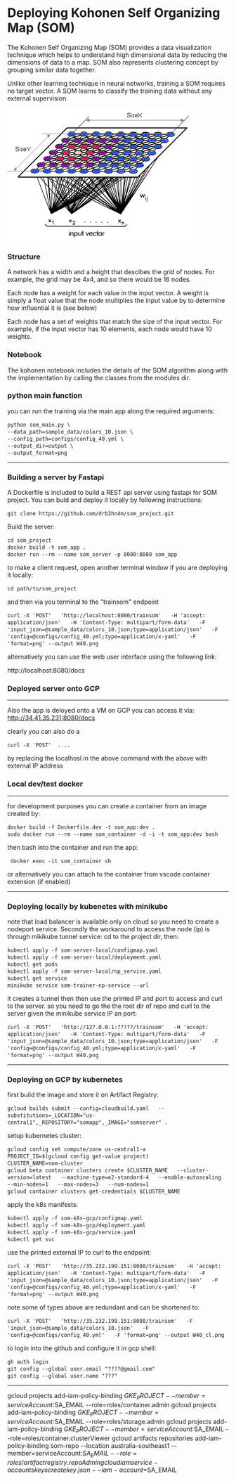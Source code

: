 # Deploying Kohonen Self Organizing Map (SOM)

The Kohonen Self Organizing Map (SOM) provides a data visualization technique which helps to understand high dimensional data by reducing the dimensions of data to a map. SOM also represents clustering concept by grouping similar data together.

Unlike other learning technique in neural networks, training a SOM requires no target vector. A SOM learns to classify the training data without any external supervision.

![Network](./assets/kohonen1.gif)

### Structure
A network has a width and a height that descibes the grid of nodes.  For example, the grid may be 4x4, and so there would be 16 nodes.

Each node has a weight for each value in the input vector.  A weight is simply a float value that the node multiplies the input value by to determine how influential it is (see below)

Each node has a set of weights that match the size of the input vector.  For example, if the input vector has 10 elements, each node would have 10 weights.


### Notebook
The kohonen notebook includes the details of the SOM algorithm along with the implementation by calling the classes from the modules dir.

### python main function
you can run the training via the main app along the required arguments:

```
python som_main.py \
--data_path=sample_data/colors_10.json \
--config_path=configs/config_40.yml \
--output_dir=output \
--output_format=png
```
----------------------------------
### Building a server by Fastapi
A Dockerfile is included to build a REST api server using fastapi for SOM project. You can buld and deploy it locally by following instructions:
```
git clone https://github.com/drb3hn4m/som_project.git
```


Build the server: 

```
cd som_project
docker build -t som_app .
docker run --rm --name som_server -p 8080:8080 som_app
```

to make a client request, open another terminal window if you are deploying it locally:
```
cd path/to/som_project
```

and then via you terminal to the "trainsom" endpoint

```
curl -X 'POST'   'http://localhost:8080/trainsom'   -H 'accept: application/json'   -H 'Content-Type: multipart/form-data'   -F 'input_json=@sample_data/colors_10.json;type=application/json'   -F 'config=@configs/config_40.yml;type=application/x-yaml'   -F 'format=png' --output W40.png
````
alternatively you can use the web user interface using the following link:

http://localhost:8080/docs

### Deployed server onto GCP
------------------------------------
Also the app is deloyed onto a VM on GCP you can access it via:
http://34.41.35.231:8080/docs

clearly you can also do a 
```
curl -X 'POST'  ....
```
 by replacing the localhosl in the above command with the above with external IP address

### Local dev/test docker
--------------------------
 for development purposes you can create a container from an image created by:

 ```
 docker build -f Dockerfile.dev -t som_app:dev .
 sudo docker run --rm --name som_container -d -i -t som_app:dev bash
 ```

 then bash into the container and run the app:
```
 docker exec -it som_container sh
```

 or alternatively you can attach to the container from vscode container extension (if enabled)

------------------

### Deploying locally by kubenetes with minikube 
note that load balancer is available only on cloud so you need to create a nodeport service. Secondly the workaround to access the node (ip) is through mikikube tunnel service:
cd to the project dir, then:
```
kubectl apply -f som-server-local/configmap.yaml 
kubectl apply -f som-server-local/deployment.yaml
kubectl get pods
kubectl apply -f som-server-local/np_service.yaml
kubectl get service
minikube service som-trainer-np-service --url
```
it creates a tunnel then then use the printed IP and port to access and curl to the server. so you need to go the the root dir of repo and curl to the server given the minikube service IP an port:
```
curl -X 'POST'   'http://127.0.0.1:?????/trainsom'   -H 'accept: application/json'   -H 'Content-Type: multipart/form-data'   -F 'input_json=@sample_data/colors_10.json;type=application/json'   -F 'config=@configs/config_40.yml;type=application/x-yaml'   -F 'format=png' --output W40.png
```
---------------------
### Deploying on GCP by kubernetes
first build the image and store it on Artifact Registry:
```
gcloud builds submit --config=cloudbuild.yaml   --substitutions=_LOCATION="us-central1",_REPOSITORY="somapp",_IMAGE="somserver" .
```
setup kubernetes cluster:
```
gcloud config set compute/zone us-central1-a
PROJECT_ID=$(gcloud config get-value project)
CLUSTER_NAME=som-cluster
gcloud beta container clusters create $CLUSTER_NAME   --cluster-version=latest   --machine-type=e2-standard-4   --enable-autoscaling   --min-nodes=1   --max-nodes=3   --num-nodes=1 
gcloud container clusters get-credentials $CLUSTER_NAME 
````
apply the k8s manifests:
```
kubectl apply -f som-k8s-gcp/configmap.yaml 
kubectl apply -f som-k8s-gcp/deployment.yaml 
kubectl apply -f som-k8s-gcp/service.yaml 
kubectl get svc
```
use the printed external IP to curl to the endpoint:
```
curl -X 'POST'   'http://35.232.199.151:8080/trainsom'   -H 'accept: application/json'   -H 'Content-Type: multipart/form-data'   -F 'input_json=@sample_data/colors_10.json;type=application/json'   -F 'config=@configs/config_40.yml;type=application/x-yaml'   -F 'format=png' --output W40.png
```
note some of types above are redundant and can be shortened to:
```
curl -X 'POST'   'http://35.232.199.151:8080/trainsom'   -F 'input_json=@sample_data/colors_10.json'   -F 'config=@configs/config_40.yml'   -F 'format=png' --output W40_cl.png
```


to login into the github and configure it in gcp shell:

```
gh auth login
git config --global user.email "????@gmail.com"
git config --global user.name "???"
  ```
---------------------------
gcloud projects add-iam-policy-binding $GKE_PROJECT --member=serviceAccount:$SA_EMAIL --role=roles/container.admin
gcloud projects add-iam-policy-binding $GKE_PROJECT --member=serviceAccount:$SA_EMAIL --role=roles/storage.admin
gcloud projects add-iam-policy-binding $GKE_PROJECT --member=serviceAccount:$SA_EMAIL --role=roles/container.clusterViewer
gcloud artifacts repositories add-iam-policy-binding som-repo --location australia-southeast1 --member=serviceAccount:$SA_EMAIL --role=roles/artifactregistry.repoAdmin
gcloud iam service-accounts keys create key.json --iam-account=$SA_EMAIL